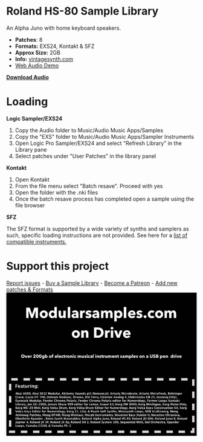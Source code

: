 # Roland HS-80 Sample Library
 
An Alpha Juno with home keyboard speakers. 

-   **Patches**: 8
-   **Formats:** EXS24, Kontakt & SFZ
-   **Approx Size:** 2GB
-   **Info:** [vintagesynth.com](http://www.vintagesynth.com/roland/ajuno2.php)
- [Web Audio Demo](https://www.modularsamples.com/Demos/demos/hs80.html)

**[Download Audio](https://github.com/publicsamples/Roland-HS-80/releases/tag/1.0)**


# Loading

**Logic Sampler/EXS24**

1. Copy the Audio folder to Music/Audio Music Apps/Samples
2. Copy the "EXS" folder to Music/Audio Music Apps/Sampler Instruments
3. Open Logic Pro Sampler/EXS24 and select "Refresh Library" in the Library pane
4. Select patches under "User Patches" in the library panel 

****Kontakt****

1.  Open Kontakt
2. From the file menu select "Batch resave". Proceed with yes
3. Open the folder with the .nki files
4. Once the batch resave process has completed open a sample using the file browser

**SFZ**

The SFZ format is supported by a wide variety of synths and samplers as such, specific loading instructions are not provided. See here for a [list of compatible instruments.](https://sfzformat.com/software/players/) 

# Support this project

[Report issues](/issues) - [Buy a Sample Library](https://gumroad.com/modularsamples) - [Become a Patreon](https://www.patreon.com/modularsamples) - [Add new patches & Formats](/pulls)
[
![Sample library disks](https://github.com/publicsamples/Public-Samples/raw/master/images/drives2.jpg?raw=true)
](https://gum.co/modularsamples-drives)
